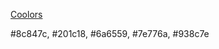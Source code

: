 [Coolors](https://coolors.co/6a6559-201c18-938c7e-7e776a-8c847c)

#8c847c, #201c18, #6a6559, #7e776a, #938c7e
